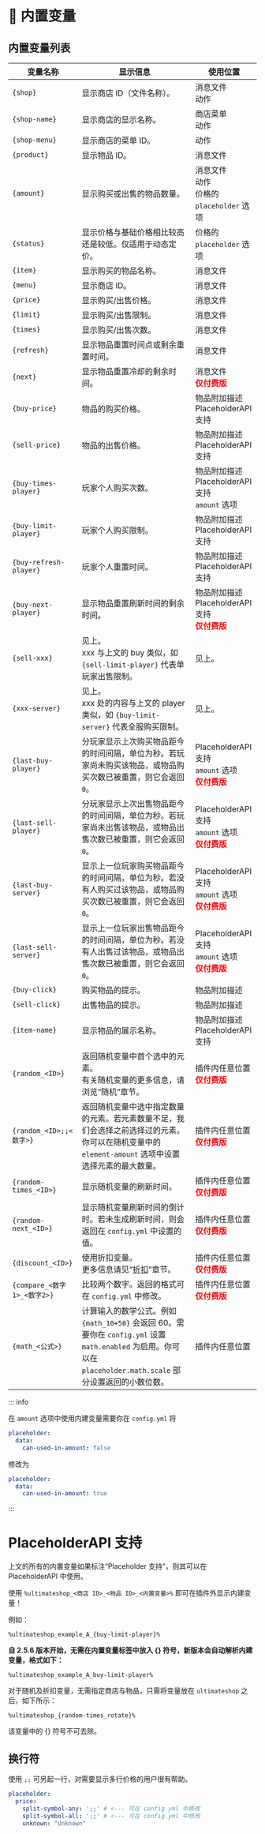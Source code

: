 # 🔧 内置变量

## 内置变量列表

|变量名称|显示信息|使用位置|
|---|---|---|
|`{shop}`|显示商店 ID（文件名称）。|消息文件<br>动作|
|`{shop-name}`|显示商店的显示名称。|商店菜单<br>动作|
|`{shop-menu}`|显示商店的菜单 ID。|动作|
|`{product}`|显示物品 ID。|消息文件|
|`{amount}`|显示购买或出售的物品数量。|消息文件<br>动作<br>价格的 `placeholder` 选项|
|`{status}`|显示价格与基础价格相比较高还是较低。仅适用于动态定价。|价格的 `placeholder` 选项|
|`{item}`|显示购买的物品名称。|消息文件|
|`{menu}`|显示商店 ID。|消息文件|
|`{price}`|显示购买/出售价格。|消息文件|
|`{limit}`|显示购买/出售限制。|消息文件|
|`{times}`|显示购买/出售次数。|消息文件|
|`{refresh}`|显示物品重置时间点或剩余重置时间。|消息文件|
|`{next}`|显示物品重置冷却的剩余时间。|消息文件<br><font color="red">**仅付费版**</font>|
|`{buy-price}`|物品的购买价格。|物品附加描述<br>PlaceholderAPI 支持|
|`{sell-price}`|物品的出售价格。|物品附加描述<br>PlaceholderAPI 支持|
|`{buy-times-player}`|玩家个人购买次数。|物品附加描述<br>PlaceholderAPI 支持<br>`amount` 选项|
|`{buy-limit-player}`|玩家个人购买限制。|物品附加描述<br>PlaceholderAPI 支持|
|`{buy-refresh-player}`|玩家个人重置时间。|物品附加描述<br>PlaceholderAPI 支持|
|`{buy-next-player}`|显示物品重置刷新时间的剩余时间。|物品附加描述<br>PlaceholderAPI 支持<br><font color="red">**仅付费版**</font>|
|`{sell-xxx}`|见上。<br>xxx 与上文的 buy 类似，如 `{sell-limit-player}` 代表单玩家出售限制。|见上。|
|`{xxx-server}`|见上。<br>xxx 处的内容与上文的 player 类似，如 `{buy-limit-server}` 代表全服购买限制。|见上。|
|`{last-buy-player}`|分玩家显示上次购买物品距今的时间间隔，单位为秒。若玩家尚未购买该物品，或物品购买次数已被重置，则它会返回 `0`。|PlaceholderAPI 支持<br>`amount` 选项<br><font color="red">**仅付费版**</font>|
|`{last-sell-player}`|分玩家显示上次出售物品距今的时间间隔，单位为秒。若玩家尚未出售该物品，或物品出售次数已被重置，则它会返回 `0`。|PlaceholderAPI 支持<br>`amount` 选项<br><font color="red">**仅付费版**</font>|
|`{last-buy-server}`|显示上一位玩家购买物品距今的时间间隔，单位为秒。若没有人购买过该物品，或物品购买次数已被重置，则它会返回 `0`。|PlaceholderAPI 支持<br>`amount` 选项<br><font color="red">**仅付费版**</font>|
|`{last-sell-server}`|显示上一位玩家出售物品距今的时间间隔，单位为秒。若没有人出售过该物品，或物品出售次数已被重置，则它会返回 `0`。|PlaceholderAPI 支持<br>`amount` 选项<br><font color="red">**仅付费版**</font>|
|`{buy-click}`|购买物品的提示。|物品附加描述|
|`{sell-click}`|出售物品的提示。|物品附加描述|
|`{item-name}`|显示物品的展示名称。|物品附加描述<br>PlaceholderAPI支持|
|`{random_<ID>}`|返回随机变量中首个选中的元素。<br>有关随机变量的更多信息，请浏览“随机”章节。|插件内任意位置<br><font color="red">**仅付费版**</font>|
|`{random_<ID>;;<数字>}`|返回随机变量中选中指定数量的元素。若元素数量不足，我们会选择之前选择过的元素。你可以在随机变量中的 `element-amount` 选项中设置选择元素的最大数量。|插件内任意位置<br><font color="red">**仅付费版**</font>|
|`{random-times_<ID>}`|显示随机变量的刷新时间。|插件内任意位置<br><font color="red">**仅付费版**</font>|
|`{random-next_<ID>}`|显示随机变量刷新时间的倒计时。若未生成刷新时间，则会返回在 `config.yml` 中设置的值。|插件内任意位置<br><font color="red">**仅付费版**</font>|
|`{discount_<ID>}`|使用折扣变量。<br>更多信息请见“[折扣](placeholders.discount-placeholder-premium.md)”章节。|插件内任意位置<br><font color="red">**仅付费版**</font>|
|`{compare_<数字1>_<数字2>}`|比较两个数字。返回的格式可在 `config.yml` 中修改。|插件内任意位置<br><font color="red">**仅付费版**</font>|
|`{math_<公式>}`|计算输入的数学公式。例如 `{math_10+50}` 会返回 60。需要你在 `config.yml` 设置 `math.enabled` 为启用。你可以在 `placeholder.math.scale` 部分设置返回的小数位数。|插件内任意位置|

::: info

在 `amount` 选项中使用内建变量需要你在 `config.yml` 将

``` YAML
placeholder:
  data:
    can-used-in-amount: false
```

修改为 

``` YAML
placeholder:
  data:
    can-used-in-amount: true
```

:::

# PlaceholderAPI 支持

上文的所有的内置变量如果标注“Placeholder 支持”，则其可以在 PlaceholderAPI 中使用。

使用 `%ultimateshop_<商店 ID>_<物品 ID>_<内置变量>%` 即可在插件外显示内建变量！

例如：

`%ultimateshop_example_A_{buy-limit-player}%`

**自 2.5.6 版本开始，无需在内置变量标签中放入 {} 符号，新版本会自动解析内建变量，格式如下：**

`%ultimateshop_example_A_buy-limit-player%`

对于随机及折扣变量，无需指定商店与物品，只需将变量放在 `ultimateshop` 之后，如下所示：

`%ultimateshop_{random-times_rotate}%`

该变量中的 {} 符号不可去除。

## 换行符

使用 `;;` 可另起一行，对需要显示多行价格的用户很有帮助。

``` YAML
placeholder:
  price:
    split-symbol-any: ';;' # <--- 可在 config.yml 中修改
    split-symbol-all: ';;' # <--- 可在 config.yml 中修改
    unknown: "Unknown"
```